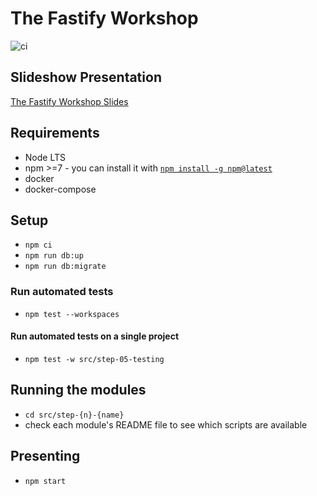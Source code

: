 # The Fastify Workshop

![ci](https://github.com/nearform/the-fastify-workshop/workflows/ci/badge.svg)

## Slideshow Presentation

[The Fastify Workshop Slides](https://nearform.github.io/the-fastify-workshop)

## Requirements

- Node LTS
- npm >=7 - you can install it with [`npm install -g npm@latest`](https://docs.npmjs.com/try-the-latest-stable-version-of-npm)
- docker
- docker-compose

## Setup

- `npm ci`
- `npm run db:up`
- `npm run db:migrate`

### Run automated tests

- `npm test --workspaces`

#### Run automated tests on a single project

- `npm test -w src/step-05-testing`

## Running the modules

- `cd src/step-{n}-{name}`
- check each module's README file to see which scripts are available

## Presenting

- `npm start`
